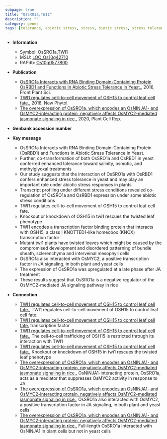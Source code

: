 ```yaml
---
subpage: true
title: "OsSRO1a,TWI1"
description: ""
category: genes
tags: [tolerance, abiotic stress, stress, biotic stress, stress tolerance, stress response, leaf, transcription factor, development,  ja , JA, JA signaling]
---
```


* **Information**  
    + Symbol: OsSRO1a,TWI1  
    + MSU: [LOC_Os10g42710](http://rice.plantbiology.msu.edu/cgi-bin/ORF_infopage.cgi?orf=LOC_Os10g42710)  
    + RAPdb: [Os10g0577800](http://rapdb.dna.affrc.go.jp/viewer/gbrowse_details/irgsp1?name=Os10g0577800)  

* **Publication**  
    + [OsSRO1a Interacts with RNA Binding Domain-Containing Protein OsRBD1 and Functions in Abiotic Stress Tolerance in Yeast.](http://www.ncbi.nlm.nih.gov/pubmed?term=OsSRO1a+Interacts+with+RNA+Binding+Domain-Containing+Protein+OsRBD1+and+Functions+in+Abiotic+Stress+Tolerance+in+Yeast.%5BTitle%5D), 2016, Front Plant Sci.
    + [TWI1 regulates cell-to-cell movement of OSH15 to control leaf cell fate.](http://www.ncbi.nlm.nih.gov/pubmed?term=TWI1+regulates+cell-to-cell+movement+of+OSH15+to+control+leaf+cell+fate.%5BTitle%5D), 2018, New Phytol.
    + [The overexpression of OsSRO1a, which encodes an OsNINJA1- and OsMYC2-interacting protein, negatively affects OsMYC2-mediated jasmonate signaling in rice.](http://www.ncbi.nlm.nih.gov/pubmed?term=The+overexpression+of+OsSRO1a,+which+encodes+an+OsNINJA1-+and+OsMYC2-interacting+protein,+negatively+affects+OsMYC2-mediated+jasmonate+signaling+in+rice.%5BTitle%5D), 2020, Plant Cell Rep.

* **Genbank accession number**  

* **Key message**  
    + OsSRO1a Interacts with RNA Binding Domain-Containing Protein (OsRBD1) and Functions in Abiotic Stress Tolerance in Yeast.
    + Further, co-transformation of both OsSRO1a and OsRBD1 in yeast conferred enhanced tolerance toward salinity, osmotic, and methylglyoxal treatments
    + Our study suggests that the interaction of OsSRO1a with OsRBD1 confers enhanced stress tolerance in yeast and may play an important role under abiotic stress responses in plants
    + Transcript profiling under different stress conditions revealed co-regulation of OsSRO1a and OsRBD1 expression under some abiotic stress conditions
    + TWI1 regulates cell-to-cell movement of OSH15 to control leaf cell fate.
    + Knockout or knockdown of OSH15 in twi1 rescues the twisted leaf phenotype
    + TWI1 encodes a transcription factor binding protein that interacts with OSH15, a class I KNOTTED1-like homeobox (KNOX) transcription factor
    + Mutant twi1 plants have twisted leaves which might be caused by the compromised development and disordered patterning of bundle sheath, sclerenchyma and interveinal mesophyll cells
    + OsSRO1a also interacted with OsMYC2, a positive transcription factor in JA signaling, in both plant and yeast cells
    + The expression of OsSRO1a was upregulated at a late phase after JA treatment
    + These results suggest that OsSRO1a is a negative regulator of the OsMYC2-mediated JA signaling pathway in rice

* **Connection**  
    + [TWI1 regulates cell-to-cell movement of OSH15 to control leaf cell fate.](http://www.ncbi.nlm.nih.gov/pubmed?term=TWI1+regulates+cell-to-cell+movement+of+OSH15+to+control+leaf+cell+fate.%5BTitle%5D), TWI1 regulates cell-to-cell movement of OSH15 to control leaf cell fate.
    + [TWI1 regulates cell-to-cell movement of OSH15 to control leaf cell fate.](KNOX) transcription factor
    + [TWI1 regulates cell-to-cell movement of OSH15 to control leaf cell fate.](http://www.ncbi.nlm.nih.gov/pubmed?term=TWI1+regulates+cell-to-cell+movement+of+OSH15+to+control+leaf+cell+fate.%5BTitle%5D),  The cell-to-cell trafficking of OSH15 is restricted through its interaction with TWI1
    + [TWI1 regulates cell-to-cell movement of OSH15 to control leaf cell fate.](http://www.ncbi.nlm.nih.gov/pubmed?term=TWI1+regulates+cell-to-cell+movement+of+OSH15+to+control+leaf+cell+fate.%5BTitle%5D),  Knockout or knockdown of OSH15 in twi1 rescues the twisted leaf phenotype
    + [The overexpression of OsSRO1a, which encodes an OsNINJA1- and OsMYC2-interacting protein, negatively affects OsMYC2-mediated jasmonate signaling in rice.](http://www.ncbi.nlm.nih.gov/pubmed?term=The+overexpression+of+OsSRO1a,+which+encodes+an+OsNINJA1-+and+OsMYC2-interacting+protein,+negatively+affects+OsMYC2-mediated+jasmonate+signaling+in+rice.%5BTitle%5D), OsNINJA1-interacting protein, OsSRO1a, acts as a mediator that suppresses OsMYC2 activity in response to JA
    + [The overexpression of OsSRO1a, which encodes an OsNINJA1- and OsMYC2-interacting protein, negatively affects OsMYC2-mediated jasmonate signaling in rice.](http://www.ncbi.nlm.nih.gov/pubmed?term=The+overexpression+of+OsSRO1a,+which+encodes+an+OsNINJA1-+and+OsMYC2-interacting+protein,+negatively+affects+OsMYC2-mediated+jasmonate+signaling+in+rice.%5BTitle%5D),  OsSRO1a also interacted with OsMYC2, a positive transcription factor in JA signaling, in both plant and yeast cells
    + [The overexpression of OsSRO1a, which encodes an OsNINJA1- and OsMYC2-interacting protein, negatively affects OsMYC2-mediated jasmonate signaling in rice.](http://www.ncbi.nlm.nih.gov/pubmed?term=The+overexpression+of+OsSRO1a,+which+encodes+an+OsNINJA1-+and+OsMYC2-interacting+protein,+negatively+affects+OsMYC2-mediated+jasmonate+signaling+in+rice.%5BTitle%5D),  Full-length OsSRO1a interacted with OsNINJA1 in plant cells but not in yeast cells



